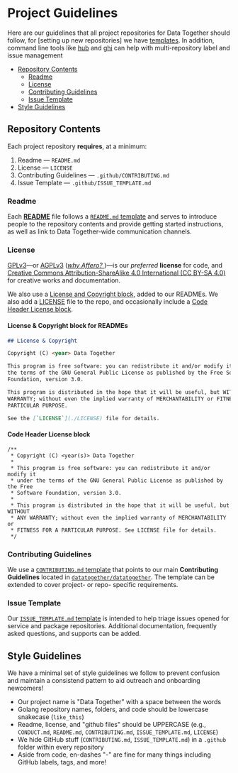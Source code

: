 # Project Guidelines

Here are our guidelines that all project repositories for Data Together should 
follow, for [setting up new repositories] we have [templates](./templates/). In 
addition, command line tools like [hub](https://github.com/github/hub) and 
[ghi](https://github.com/stephencelis/ghi) can help with multi-repository label
and issue management

- [Repository Contents](#repository-contents)
  - [Readme](#readme)
  - [License](#license)
  - [Contributing Guidelines](#contributing-guidelines)
  - [Issue Template](#issue-template)
- [Style Guidelines](#style-guidelines)

## Repository Contents

Each project repository **requires**, at a minimum:

1. Readme — `README.md`
1. License — `LICENSE`
1. Contributing Guidelines — `.github/CONTRIBUTING.md`
1. Issue Template — `.github/ISSUE_TEMPLATE.md`

### Readme

Each [**README**](https://en.wikipedia.org/wiki/README) file follows a 
[`README.md` template](./templates/README.md) and serves to introduce people 
to the repository contents and provide getting started instructions, as well 
as link to Data Together-wide communication channels.

### License

[GPLv3](http://gplv3.fsf.org/)—or
[AGPLv3](http://www.gnu.org/licenses/agpl-3.0.html) ([_why Affero?_
](http://www.gnu.org/licenses/why-affero-gpl.html))—is our _preferred_
**license** for code, and [Creative Commons Attribution-ShareAlike 4.0 International (CC BY-SA 4.0)](https://creativecommons.org/licenses/by-sa/4.0/)
for creative works and documentation.

We also use a [License and Copyright block](#license--copyright-readme-block),
added to our READMEs.  We also add a [LICENSE](/LICENSE) file to the repo, and 
occasionally include a [Code Header License block](#code-header-license-block).

#### License & Copyright block for READMEs

```markdown
## License & Copyright

Copyright (C) <year> Data Together

This program is free software: you can redistribute it and/or modify it under
the terms of the GNU General Public License as published by the Free Software
Foundation, version 3.0.

This program is distributed in the hope that it will be useful, but WITHOUT ANY
WARRANTY; without even the implied warranty of MERCHANTABILITY or FITNESS FOR A
PARTICULAR PURPOSE.

See the [`LICENSE`](./LICENSE) file for details.
```

#### Code Header License block

```
/**
 * Copyright (C) <year(s)> Data Together
 *
 * This program is free software: you can redistribute it and/or modify it
 * under the terms of the GNU General Public License as published by the Free
 * Software Foundation, version 3.0.
 *
 * This program is distributed in the hope that it will be useful, but WITHOUT
 * ANY WARRANTY; without even the implied warranty of MERCHANTABILITY or
 * FITNESS FOR A PARTICULAR PURPOSE. See LICENSE file for details.
 */
```

### Contributing Guidelines

We use a [`CONTRIBUTING.md` template](./templates/CONTRIBUTING.md) that points
to our main **Contributing Guidelines** located in
[`datatogether/datatogether`](https://github.com/datatogether/datatogether/blob/master/CONDUCT.md).
The template can be extended to cover project- or repo- specific requirements.

### Issue Template

Our [`ISSUE_TEMPLATE.md` template](./templates/ISSUE_TEMPLATE.md) is intended
to help triage issues opened for service and package repositories. Additional
documentation, frequently asked questions, and supports can be added.

## Style Guidelines

We have a minimal set of style guidelines we follow to prevent confusion and 
maintain a consistend pattern to aid outreach and onboarding newcomers!

- Our project name is "Data Together" with a space between the words
- Golang repository names, folders, and code should be lowercase snakecase 
(`like_this`)
- Readme, license, and "github files" should be UPPERCASE (e.g., `CONDUCT.md`, 
`README.md`, `CONTRIBUTING.md`, `ISSUE_TEMPLATE.md`, `LICENSE`)
- We hide GitHub stuff (`CONTRIBUTING.md`, `ISSUE_TEMPLATE.md`) in a `.github` 
folder within every repository
- Aside from code, en-dashes "-" are fine for many things including GitHub labels, 
tags, and more!

